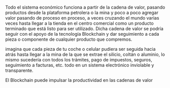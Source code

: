 Todo el sistema económico funciona a partir de la cadena de valor, pasando productos desde la plataforma petrolera o la mina y poco a poco agregar valor pasando de proceso en proceso, a veces cruzando el mundo varias veces hasta llegar a la tienda en el centro comercial como un producto terminado que está listo para ser utilizado. Dicha cadena de valor se podría seguir con el apoyo de la tecnología Blockchain y dar seguimiento a cada pieza o componente de cualquier producto que compremos.

imagina que cada pieza de tu coche o celular pudiera ser seguida hacia atrás hasta llegar a la mina de la que se extrae el silicio, coltán o aluminio, lo mismo sucedería con todos los trámites, pago de impuestos, seguros, seguimiento a facturas, etc. todo en un sistema electrónico inviolable y transparente.

El Blockchain puede impulsar la productividad en las cadenas de valor